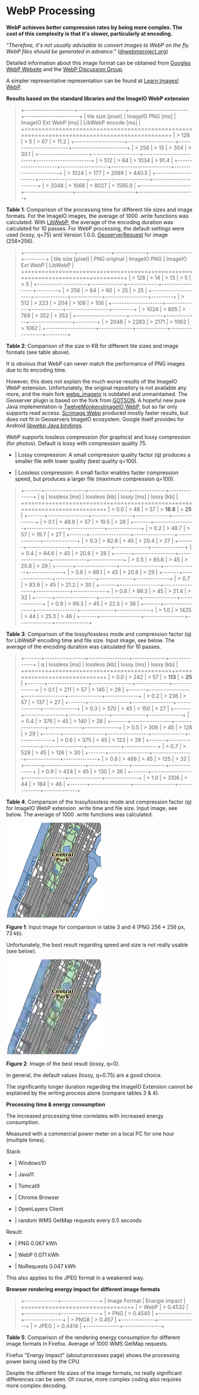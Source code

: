 # WebP Processing

**WebP achieves better compression rates by being more complex. The cost of this complexity is that it's slower, particularly at encoding.**

*"Therefore, it's not usually advisable to convert images to WebP on the fly. WebP files should be generated in advance."* ([@webmproject.org](https://groups.google.com/a/webmproject.org/g/webp-discuss/c/Ad6rXupeWZ4))

Detailed information about this image format can be obtained from [Googles WebP Website](https://developers.google.com/speed/webp) and the [WebP Discussion Group](https://groups.google.com/a/webmproject.org/g/webp-discuss).

A simpler representative representation can be found at [Learn Images! WebP](https://web.dev/learn/images/webp).

**Results based on the standard libraries and the ImageIO WebP extension**

> +---------------------+--------------------+-------------------------+-----------------------+
> | tile size [pixel] | ImageIO PNG [ms] | ImageIO Ext WebP [ms] | LibWebP encode [ms] |
> +=====================+====================+=========================+=======================+
> | > 128               | > 5                | > 67                    | > 11.2                |
> +---------------------+--------------------+-------------------------+-----------------------+
> | > 256               | > 15               | > 304                   | > 30.1                |
> +---------------------+--------------------+-------------------------+-----------------------+
> | > 512               | > 64               | > 1034                  | > 91.4                |
> +---------------------+--------------------+-------------------------+-----------------------+
> | > 1024              | > 177              | > 2089                  | > 440.5               |
> +---------------------+--------------------+-------------------------+-----------------------+
> | > 2048              | > 1068             | > 8027                  | > 1595.9              |
> +---------------------+--------------------+-------------------------+-----------------------+

**Table 1**: Comparison of the processing time for different tile sizes and image formats. For the ImageIO images, the average of 1000 .write functions was calculated. With [LibWebP](https://storage.googleapis.com/downloads.webmproject.org/releases/webp/index.html), the average of the encoding duration was calculated for 10 passes. For WebP processing, the default settings were used (lossy, q=75) and Version 1.0.0. [GeoserverRequest](http://localhost:8080/geoserver/tiger/wms?SERVICE=WMS&VERSION=1.3.0&REQUEST=GetMap&FORMAT=image%2Fpng&TRANSPARENT=true&LAYERS=tiger%3Apoly_landmarks%2Ctiger%3Atiger_roads&TILED=true&CRS=EPSG%3A4326&STYLES=&WIDTH=256&HEIGHT=256&BBOX=40.72317044999999%2C-74.01748242500003%2C40.80211814999999%2C-73.93853472500001) for image (256*256).

> +---------------------+--------------+-------------+------------------+---------+
> | tile size [pixel] | PNG original | ImageIO PNG | ImageIO Ext WebP | LibWebP |
> +=====================+==============+=============+==================+=========+
> | > 128               | > 14         | > 13        | > 5              | > 5     |
> +---------------------+--------------+-------------+------------------+---------+
> | > 256               | > 64         | > 60        | > 25             | > 25    |
> +---------------------+--------------+-------------+------------------+---------+
> | > 512               | > 223        | > 204       | > 106            | > 106   |
> +---------------------+--------------+-------------+------------------+---------+
> | > 1024              | > 805        | > 769       | > 352            | > 352   |
> +---------------------+--------------+-------------+------------------+---------+
> | > 2048              | > 2283       | > 2171      | > 1062           | > 1062  |
> +---------------------+--------------+-------------+------------------+---------+

**Table 2**: Comparison of the size in KB for different tile sizes and image formats (see table above).

It is obvious that WebP can never match the performance of PNG images due to its encoding time.

However, this does not explain the much worse results of the ImageIO WebP extension. Unfortunately, the original repository is not available any more, and the main fork [webp_imageio](https://github.com/sejda-pdf/webp-imageio) is outdated and unmaintained. The Geoserver plugin is based on the fork from [GOTSON](https://github.com/gotson/webp-imageio). A hopeful new pure Java implementation is [TwelveMonkeysImageIO WebP](https://github.com/haraldk/TwelveMonkeys), but so far only supports read access. [Scrimage Webp](https://sksamuel.github.io/scrimage/webp/) produced mostly faster results, but does not fit in Geoservers ImageIO ecosystem. Google itself provides for Android [libwebp Java bindings](https://developers.google.com/speed/webp/faq#how_do_i_use_the_libwebp_java_bindings_in_my_android_project).

WebP supports lossless compression (for graphics) and lossy compression (for photos). Default is lossy with compression quality 75.

-   | Lossy compression: A small compression quality factor (q) produces a smaller file with lower quality (best quality q=100).

-   | Lossless compression: A small factor enables faster compression speed, but produces a larger file (maximum compression q=100).

> +-------+-----------------+-----------------+--------------+--------------+
> | q     | lossless [ms] | lossless [kb] | lossy [ms] | lossy [kb] |
> +=======+=================+=================+==============+==============+
> | > 0.0 | > 48            | > 57            | > **18.6**   | > **25**     |
> +-------+-----------------+-----------------+--------------+--------------+
> | > 0.1 | > 48.8          | > 57            | > 19.5       | > 26         |
> +-------+-----------------+-----------------+--------------+--------------+
> | > 0.2 | > 48.7          | > 57            | > 19.7       | > 27         |
> +-------+-----------------+-----------------+--------------+--------------+
> | > 0.3 | > 82.6          | > 45            | > 20.4       | > 27         |
> +-------+-----------------+-----------------+--------------+--------------+
> | > 0.4 | > 84.6          | > 45            | > 20.6       | > 28         |
> +-------+-----------------+-----------------+--------------+--------------+
> | > 0.5 | > 85.6          | > 45            | > 20.8       | > 29         |
> +-------+-----------------+-----------------+--------------+--------------+
> | > 0.6 | > 89.1          | > 45            | > 20.8       | > 29         |
> +-------+-----------------+-----------------+--------------+--------------+
> | > 0.7 | > 93.9          | > 45            | > 21.2       | > 30         |
> +-------+-----------------+-----------------+--------------+--------------+
> | > 0.8 | > 99.3          | > 45            | > 21.4       | > 32         |
> +-------+-----------------+-----------------+--------------+--------------+
> | > 0.9 | > 99.3          | > 45            | > 22.5       | > 36         |
> +-------+-----------------+-----------------+--------------+--------------+
> | > 1.0 | > 1425          | > 44            | > 25.3       | > 46         |
> +-------+-----------------+-----------------+--------------+--------------+

**Table 3**: Comparison of the lossy/lossless mode and compression factor (q) for LibWebP encoding time and file size. Input image, see below. The average of the encoding duration was calculated for 10 passes.

> +-------+-----------------+-----------------+--------------+--------------+
> | q     | lossless [ms] | lossless [kb] | lossy [ms] | lossy [kb] |
> +=======+=================+=================+==============+==============+
> | > 0.0 | > 242           | > 57            | > **113**    | > **25**     |
> +-------+-----------------+-----------------+--------------+--------------+
> | > 0.1 | > 211           | > 57            | > 145        | > 26         |
> +-------+-----------------+-----------------+--------------+--------------+
> | > 0.2 | > 236           | > 57            | > 137        | > 27         |
> +-------+-----------------+-----------------+--------------+--------------+
> | > 0.3 | > 370           | > 45            | > 150        | > 27         |
> +-------+-----------------+-----------------+--------------+--------------+
> | > 0.4 | > 376           | > 45            | > 140        | > 28         |
> +-------+-----------------+-----------------+--------------+--------------+
> | > 0.5 | > 308           | > 45            | > 128        | > 29         |
> +-------+-----------------+-----------------+--------------+--------------+
> | > 0.6 | > 375           | > 45            | > 123        | > 29         |
> +-------+-----------------+-----------------+--------------+--------------+
> | > 0.7 | > 529           | > 45            | > 126        | > 30         |
> +-------+-----------------+-----------------+--------------+--------------+
> | > 0.8 | > 468           | > 45            | > 125        | > 32         |
> +-------+-----------------+-----------------+--------------+--------------+
> | > 0.9 | > 424           | > 45            | > 130        | > 36         |
> +-------+-----------------+-----------------+--------------+--------------+
> | > 1.0 | > 3106          | > 44            | > 184        | > 46         |
> +-------+-----------------+-----------------+--------------+--------------+

**Table 4**: Comparison of the lossy/lossless mode and compression factor (q) for ImageIO WebP extension .write time and file size. Input image, see below. The average of 1000 .write functions was calculated.

![](images/lossy_lossless.png)

**Figure 1**: Input image for comparison in table 3 and 4 (PNG 256 * 256 px, 73 kb).

Unfortunately, the best result regarding speed and size is not really usable (see below).

![](images/libweb_lossy_0_0.png)

**Figure 2**: Image of the best result (lossy, q=0).

In general, the default values (lossy, q=0.75) are a good choice.

The significantly longer duration regarding the ImageIO Extension cannot be explained by the writing process alone (compare tables 3 & 4).

**Processing time & energy consumption**

The increased processing time correlates with increased energy consumption.

Measured with a commercial power meter on a local PC for one hour (multiple times).

Stack:

-   | Windows10

-   | Java11

-   | Tomcat9

-   | Chrome Browser

-   | OpenLayers Client

-   | random WMS GetMap requests every 0.5 seconds

Result:

-   | PNG 0.067 kWh

-   | WebP 0.071 kWh

-   | NoRequests 0.047 kWh

This also applies to the JPEG format in a weakened way.

**Browser rendering energy impact for different image formats**

> +--------------+----------------+
> | Image Format | Energie impact |
> +==============+================+
> | > WebP       | > 0.4532       |
> +--------------+----------------+
> | > PNG        | > 0.4545       |
> +--------------+----------------+
> | > PNG8       | > 0.457        |
> +--------------+----------------+
> | > JPEG       | > 0.4414       |
> +--------------+----------------+

**Table 5**: Comparison of the rendering energy consumption for different image formats in Firefox. Average of 1000 WMS GetMap requests.

Firefox "Energy Impact" (about:processes page) shows the processing power being used by the CPU.

Despite the different file sizes of the image formats, no really significant differences can be seen. Of course, more complex coding also requires more complex decoding.
